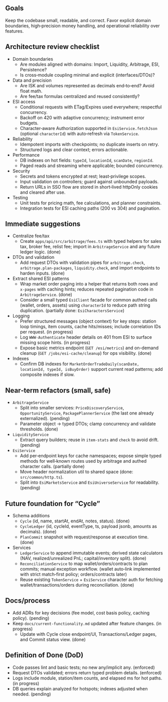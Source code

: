 ## Goals

Keep the codebase small, readable, and correct. Favor explicit domain boundaries, high‑precision money handling, and operational reliability over features.

## Architecture review checklist

- Domain boundaries
  - Are modules aligned with domains: Import, Liquidity, Arbitrage, ESI, Persistence?
  - Is cross‑module coupling minimal and explicit (interfaces/DTOs)?
- Data and precision
  - Are ISK and volumes represented as decimals end‑to‑end? Avoid float math.
  - Are fee/tax formulas centralized and reused consistently?
- ESI access
  - Conditional requests with ETag/Expires used everywhere; respectful concurrency.
  - Backoff on 420 with adaptive concurrency; instrument error budgets.
  - Character‑aware Authorization supported in `EsiService.fetchJson` (optional `characterId`) with auto‑refresh via `TokenService`.
- Reliability
  - Idempotent imports with checkpoints; no duplicate inserts on retry.
  - Structured logs and clear context; errors actionable.
- Performance
  - DB indexes on hot fields: `typeId`, `locationId`, `scanDate`, `regionId`.
  - Paged reads and streaming where applicable; bounded concurrency.
- Security
  - Secrets and tokens encrypted at rest; least‑privilege scopes.
  - Input validation on controllers; guard against unbounded payloads.
  - Return URLs in SSO flow are stored in short‑lived httpOnly cookies and cleared after use.
- Testing
  - Unit tests for pricing math, fee calculations, and planner constraints.
  - Integration tests for ESI caching paths (200 vs 304) and pagination.

## Immediate suggestions

- Centralize fee/tax
  - Create `apps/api/src/arbitrage/fees.ts` with typed helpers for sales tax, broker fee, relist fee; import in `ArbitrageService` and any future ledger logic. (done)
- DTOs and validation
  - Add request DTOs with validation pipes for `arbitrage.check`, `arbitrage.plan-packages`, `liquidity.check`, and import endpoints to harden inputs. (done)
- Extract shared ESI patterns
  - Wrap market order paging into a helper that returns both rows and `x-pages` with caching hints; reduces repeated pagination code in `ArbitrageService`. (done)
  - Consider a small typed `EsiClient` facade for common authed calls (wallet, orders, assets) using `characterId` to reduce path string duplication. (partially done: `EsiCharactersService`)
- Logging
  - Prefer structured messages (object context) for key steps: station loop timings, item counts, cache hits/misses; include correlation IDs per request. (in progress)
  - Log `WWW-Authenticate` header details on 401 from ESI to surface missing scope hints. (in progress)
  - Expose basic metrics endpoint (`GET /esi/metrics`) and on-demand cleanup (`GET /jobs/esi-cache/cleanup`) for ops visibility. (done)
- Indexes
  - Confirm DB indexes for `MarketOrderTradeDaily(scanDate, locationId, typeId, isBuyOrder)` support current read patterns; add composite indexes if slow.

## Near‑term refactors (small, safe)

- `ArbitrageService`
  - Split into smaller services: `PriceDiscoveryService`, `OpportunityService`, `PackagePlannerService` (the last one already externalized). (pending)
  - Parameter object → typed DTOs; clamp concurrency and validate thresholds. (done)
- `LiquidityService`
  - Extract query builders; reuse in `item-stats` and `check` to avoid drift. (pending)
- `EsiService`
  - Add per‑endpoint keys for cache namespaces; expose simple typed methods for well‑known routes used by arbitrage and authed character calls. (partially done)
  - Move header normalization util to shared space (done: `src/common/http.ts`).
  - Split into `EsiMarketsService` and `EsiUniverseService` for readability. (pending)

## Future foundation for “Cycle”

- Schema additions
  - `Cycle` (id, name, startAt, endAt, notes, status). (done)
  - `CycleLedger` (id, cycleId, eventType, ts, payload jsonb, amounts as decimals). (done)
  - `PlanCommit` snapshot with request/response at execution time. (done)
- Services
  - `LedgerService` to append immutable events; derived state calculators (NAV, realized/unrealized PnL; capital/inventory split). (done)
  - `ReconciliationService` to map wallet/orders/contracts to plan commits; manual exception workflow. (wallet auto‑link implemented with strict match‑first policy; orders/contracts later)
  - Reuse existing `TokenService` + `EsiService` character auth for fetching wallet/transactions/orders during reconciliation. (done)

## Docs/process

- Add ADRs for key decisions (fee model, cost basis policy, caching policy). (pending)
- Keep `docs/current-functionality.md` updated after feature changes. (in progress)
  - Update with Cycle close endpoint/UI, Transactions/Ledger pages, and Commit status view. (done)

## Definition of Done (DoD)

- Code passes lint and basic tests; no new any/implicit any. (enforced)
- Request DTOs validated; errors return typed problem details. (enforced)
- Logs include module, station/item counts, and elapsed ms for hot paths. (in progress)
- DB queries explain analyzed for hotspots; indexes adjusted when needed. (pending)
